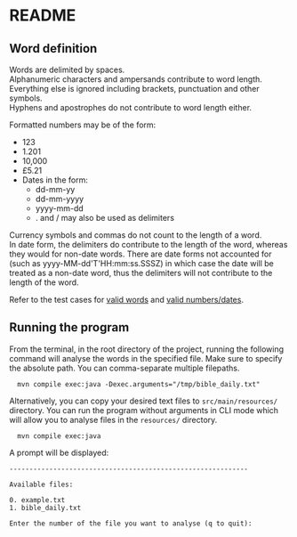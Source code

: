 # README

## Word definition

Words are delimited by spaces.\
Alphanumeric characters and ampersands contribute to word length.\
Everything else is ignored including brackets, punctuation and other symbols.\
Hyphens and apostrophes do not contribute to word length either.

Formatted numbers may be of the form:

- 123
- 1.201
- 10,000
- £5.21
- Dates in the form:
    - dd-mm-yy
    - dd-mm-yyyy
    - yyyy-mm-dd
    - . and / may also be used as delimiters

Currency symbols and commas do not count to the length of a word.\
In date form, the delimiters do contribute to the length of the word,
whereas they would for non-date words.
There are date forms not accounted for (such as yyyy-MM-dd'T'HH:mm:ss.SSSZ) in which case the date will
be treated as a non-date word, thus the delimiters will not contribute to the length of the word.

Refer to the test cases for
[valid words](src/test/java/com/synalogik/core/WordTokenTest.java) and
[valid numbers/dates](src/test/java/com/synalogik/core/NumberTokenTest.java).

## Running the program

From the terminal, in the root directory of the project,
running the following command will analyse the words in the specified file.
Make sure to specify the absolute path.
You can comma-separate multiple filepaths.

``` 
  mvn compile exec:java -Dexec.arguments="/tmp/bible_daily.txt"
```

Alternatively, you can copy your desired text files to `src/main/resources/` directory.
You can run the program without arguments in CLI mode which will allow you to analyse files in the `resources/`
directory.

```
  mvn compile exec:java
```

A prompt will be displayed:

```text
------------------------------------------------------------

Available files:

0. example.txt
1. bible_daily.txt

Enter the number of the file you want to analyse (q to quit): 
```